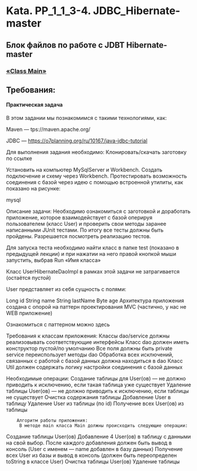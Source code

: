 # Kata. PP_1_1_3-4. JDBC_Hibernate-master
## Блок файлов по работе с JDBT Hibernate-master

### [«Class Main»](src/main/java/jm/task/core/jdbc/Main.java)


## Требования:
#### Практическая задача
В этом задании мы познакомимся с такими технологиями, как:

 Maven  —  tps://maven.apache.org/

 JDBC —  https://o7planning.org/ru/10167/java-jdbc-tutorial

 

Для выполнения задания необходимо:
 Клонировать/скачать заготовку по ссылке

 Установить на компьютер MySqlServer и Workbench. Создать подключение и схему через Workbench. Протестировать возможность соединения с базой через идею с помощью встроенной утилиты, как показано на рисунке:

mysql

 

Описание задачи:
Необходимо ознакомиться с заготовкой и доработать приложение, которое взаимодействует с базой оперируя пользователем (класс User) и проверить свои методы заранее написанными JUnit тестами. По итогу все тесты должны быть пройдены. Разрешается посмотреть реализацию тестов.

Для запуска теста необходимо найти класс в папке test (показано в предыдущей лекции) и при нажатии на него правой кнопкой мыши запустить, выбрав Run «Имя класса»

Класс UserHibernateDaoImpl в рамках этой задачи не затрагивается (остаётся пустой)

User представляет из себя сущность с полями:

Long id
String name
String lastName
Byte age
         Архитектура приложения создана с опорой на паттерн проектирования MVC (частично, у нас не WEB приложение)

Ознакомиться с паттерном можно здесь

 

Требования к классам приложения:
 Классы dao/service должны реализовывать соответствующие интерфейсы
 Класс dao должен иметь конструктор пустой/по умолчанию
 Все поля должны быть private
 service переиспользует методы dao
 Обработка всех исключений, связанных с работой с базой данных должна находиться в dao
 Класс Util должен содержать логику настройки соединения с базой данных
 

Необходимые операции:
 Создание таблицы для User(ов) — не должно приводить к исключению, если такая таблица уже существует
 Удаление таблицы User(ов) — не должно приводить к исключению, если таблицы не существует
 Очистка содержания таблицы
 Добавление User в таблицу
 Удаление User из таблицы (по id)
 Получение всех User(ов) из таблицы
       

        Алгоритм работы приложения:
         В методе main класса Main должны происходить следующие операции:

 Создание таблицы User(ов)
 Добавление 4 User(ов) в таблицу с данными на свой выбор. После каждого добавления должен быть вывод в консоль (User с именем — name добавлен в базу данных)
 Получение всех User из базы и вывод в консоль (должен быть переопределен toString в классе User)
 Очистка таблицы User(ов)
 Удаление таблицы



